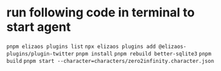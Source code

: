 # run following code in terminal to start agent

 `pnpm elizaos plugins list`
`npx elizaos plugins add @elizaos-plugins/plugin-twitter`
`pnpm install`
 `pnpm rebuild better-sqlite3`
`pnpm build`
`pnpm start --character=characters/zero2infinity.character.json`
